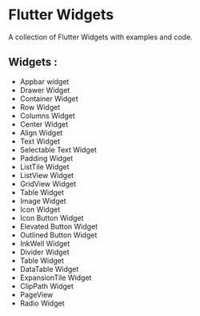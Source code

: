 # Flutter Widgets

A collection of Flutter Widgets with examples and code.

## Widgets :

- Appbar widget
- Drawer Widget
- Container Widget
- Row Widget
- Columns Widget
- Center Widget
- Align Widget
- Text Widget
- Selectable Text Widget
- Padding Widget
- ListTile Widget
- ListView Widget
- GridView Widget
- Table Widget
- Image Widget
- Icon Widget
- Icon Button Widget
- Elevated Button Widget
- Outlined Button Widget
- InkWell Widget
- Divider Widget
- Table Widget
- DataTable Widget
- ExpansionTile Widget
- ClipPath Widget
- PageView
- Radio Widget
